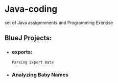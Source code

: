 # Java-coding
set of Java assigmnments and Programming Exercise

## BlueJ Projects:
* ### exports: 
      Parsing Export Data
* ### Analyzing Baby Names
